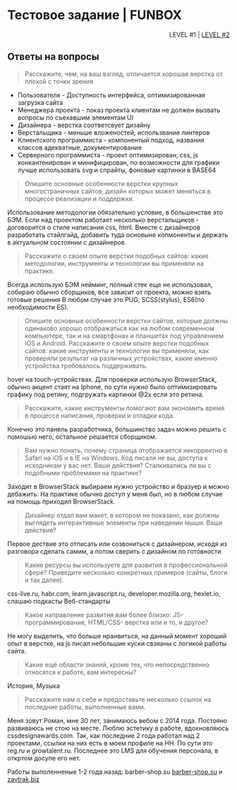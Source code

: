 # Тестовое задание | FUNBOX

<p align="right">
LEVEL #1 | <a href="https://github.com/morethenlife/funbox/blob/master/ANSWERS.md">LEVEL #2</a>
</p>

## Ответы на вопросы

> Расскажите, чем, на ваш взгляд, отличается хорошая верстка от плохой с точки зрения

* Пользователя - Доступность интерфейса, оптимизированная загрузка сайта
* Менеджера проекта - показ проекта клиентам не должен вызвать вопросы по съехавшим элементам UI
* Дизайнера - верстка соответсвует дизайну
* Верстальщика - меньше вложеностей, использвание линтеров
* Клиентского программиста - компонентый подход, названия классов адекватные, документирование
* Серверного программиста - проект оптимизирован, css, js конкантенирован и минифицирован, по возможности для графики лучше использовать svg и спрайты, фоновые картинки в BASE64

> Опишите основные особенности верстки крупных многостраничных сайтов, дизайн которых может меняться в процессе реализации и поддержки.

Использование методологии обязательно условие, в большенстве это БЭМ. Если над проектом работает несколько верстальщиков - договорится о стиле написания css, html.
Вместе с дизайнеров разработать стайлгайд, добавить туда основыне копмоненты и держать в актуальном состоянии с дизайнеров.

>Расскажите о своем опыте верстки подобных сайтов: какие методологии, инструменты и технологии вы применяли на практике.

Всегда использую БЭМ нейминг, полный стек еще не использовал, собираю обычно сборщиков, все зависит от проекта, можно взять готовые решения
В любом случае это PUG, SCSS(stylus), ES6(по необходимости ES).

> Опишите основные особенности верстки сайтов, которые должны одинаково
  хорошо отображаться как на любом современном компьютере, так и на
  смартфонах и планшетах под управлением iOS и Android. Расскажите о своем
  опыте верстки подобных сайтов: какие инструменты и технологии вы применяли,
  как проверяли результат на различных устройствах, какие именно устройства
  требовалось поддерживать.
  
hover на touch-устройствах. Для проверки использую BrowserStack, обычно акцент стаят на Iphone, по сути нужно было оптимизировать графику под ретину, подгружать картинки @2x если это ретина.

>Расскажите, какие инструменты помогают вам экономить время в процессе написания, проверки и отладки кода.

Конечно это панель разработчика, большинство задач можно решить с помошью него, остальное решается сборщиком.

> Вам нужно понять, почему страница отображается некорректно в Safari на iOS и в
  IE на Windows. Код писали не вы, доступа к исходникам у вас нет. Ваши действия?
  Сталкивались ли вы с подобными проблемами на практике?
  
Заходит в BrowserStack выбираем нужно устройство и бразуер и можно дебажить. На практике обычно доступ у меня был, но в любом случае на помощь приходил BrowserStack.

>Дизайнер отдал вам макет, в котором не показано, как должны выглядеть
 интерактивные элементы при наведении мыши. Ваши действия?
 
 Первое дествие это отписать или созвониться с дизайнером, исходя из разговора сделать самим, а потом сверить с дизайном по готовности.
 
> Какие ресурсы вы используете для развития в профессиональной сфере? Приведите
  несколько конкретных примеров (сайты, блоги и так далее).
  
css-live.ru, habr.com, learn.javascript.ru, developer.mozilla.org, hexlet.io, слашаю подкасты Веб-стандарты

> Какое направление развития вам более близко: JS-программирование, HTML/CSS-
  верстка или и то, и другое?
  
Не могу выделить, что больше нраивиться, на данный момент хороший опыт в верстке, на js писал небольшие куски свзяаны с логикой работы сайта.

> Какие ещё области знаний, кроме тех, что непосредственно относятся к работе,
  вам интересны?
  
История, Музыка  
  
>Расскажите нам о себе и предоставьте несколько ссылок на последние работы,
 выполненные вами.
 
 Меня зовут Роман, мне 30 лет, занимаюсь вебом с 2014 года. Постояно развиваюсь не стою на месте. Люблю эстетику в работе, вдохновляюсь cssdesignawards.com.
 Так, как последние 2 года работал над 2 проектами, ссылки на них есть в моем профиле на HH.
 По сути это reg.ru и growtalent.ru. Последнее это LMS для обучения персонала, в откртом досупе его нет.
 
 Работы выполенненые 1-2 года назад:
 barber-shop.su
 [barber-shop.su](https://barber-shop.su) и [zavtrak.biz](https://zavtrak.biz)
 
 

